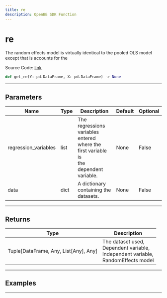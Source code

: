 ```yaml
---
title: re
description: OpenBB SDK Function
---
```


# re

The random effects model is virtually identical to the pooled OLS model except that is accounts for the

Source Code: [link](https://github.com/OpenBB-finance/OpenBBTerminal/tree/main/openbb_terminal/econometrics/regression_model.py#L282)

```python
def get_re(Y: pd.DataFrame, X: pd.DataFrame) -> None
```
---

## Parameters

| Name | Type | Description | Default | Optional |
| ---- | ---- | ----------- | ------- | -------- |
| regression_variables | list | The regressions variables entered where the first variable is<br/>the dependent variable. | None | False |
| data | dict | A dictionary containing the datasets. | None | False |

---

## Returns

| Type | Description |
| ---- | ----------- |
| Tuple[DataFrame, Any, List[Any], Any] | The dataset used,<br/>Dependent variable,<br/>Independent variable,<br/>RandomEffects model |

---

## Examples

---


